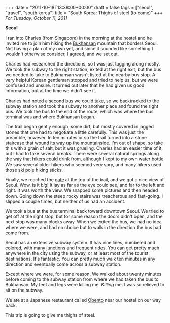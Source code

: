 +++
date = "2011-10-18T13:38:00+00:00"
draft = false
tags = ["seoul", "travel", "south korea"]
title = "South Korea: Thighs of steel (to come)"
+++
*For Tuesday, October 11, 2011*

**Seoul**

I ran into Charles (from Singapore) in the morning at the hostel and he invited me to join him hiking the [Bukhansan](http://www.google.com/search?tbm=isch&hl=en&source=hp&biw=1280&bih=673&q=bukhansan+gate&gbv=2&oq=bukhansan+gate&aq=f&aqi=&aql=1&gs_sm=e&gs_upl=2296l4755l0l4842l14l13l0l4l1l1l277l1582l0.7.2l9l0#hl=en&gbv=2&tbm=isch&sa=1&q=bukhansan&pbx=1&oq=bukhansan&aq=f&aqi=&aql=&gs_sm=e&gs_upl=1554l1898l0l2184l2l2l0l0l0l1l391l391l3-1l1l0&bav=on.2,or.r_gc.r_pw.,cf.osb&fp=3351650d1a733d60&biw=1280&bih=673) mountain that borders Seoul. Not having a plan of my own yet, and since it sounded like something I wouldn't otherwise consider, I agreed, and we set out.

Charles had researched the directions, so I was just tagging along mostly. We took the subway to the right station, exited at the right exit, but the bus we needed to take to Bukhansan wasn't listed at the nearby bus stop. A very helpful Korean gentleman stopped and tried to help us, but we were confused and unsure. It turned out later that he had given us good information, but at the time we didn't see it.

Charles had noted a second bus we could take, so we backtracked to the subway station and took the subway to another place and found the right bus. We took the bus to the end of the route, which was where the bus terminal was and where Bukhansan began.

The trail began gently enough, some dirt, but mostly covered in jagged stones that one had to negotiate a little carefully. This was just the preamble, however. In ten minutes or so the trail turned into a stone staircase that wound its way up the mountainside. I'm out of shape, so take this with a grain of salt, but it was grueling. Charles had an easier time of it, but I had to take several breaks. There were several natural springs along the way that hikers could drink from, although I kept to my own water bottle. We saw several older hikers who seemed very spry, and many hikers used those ski pole hiking sticks.

Finally, we reached the [gate](http://www.google.com/search?tbm=isch&hl=en&source=hp&biw=1280&bih=673&q=bukhansan+gate&gbv=2&oq=bukhansan+gate&aq=f&aqi=&aql=1&gs_sm=e&gs_upl=2296l4755l0l4842l14l13l0l4l1l1l277l1582l0.7.2l9l0#hl=en&gbv=2&tbm=isch&sa=1&q=bukhansan+gate&pbx=1&oq=bukhansan+gate&aq=f&aqi=&aql=1&gs_sm=e&gs_upl=20724l21394l0l21417l5l4l0l1l0l0l331l576l2-1.1l2l0&bav=on.2,or.r_gc.r_pw.,cf.osb&fp=3351650d1a733d60&biw=1280&bih=709) at the top of the trail, and we got a nice view of Seoul. Wow, is it *big*! It lay as far as the eye could see, and far to the left and right. It was worth the view. We snapped some pictures and then headed down. Going down the steep rocky stairs was treacherous and fast-going. I slipped a couple times, but neither of us had an accident.

We took a bus at the bus terminal back toward downtown Seoul. We tried to get off at the right stop, but for some reason the doors didn't open, and the next stop was many blocks away. When we exited the bus, we had no idea where we were, and had no choice but to walk in the direction the bus had come from.

Seoul has an extensive subway system. It has nine lines, numbered and colored, with many junctions and frequent rides. You can get pretty much anywhere in the city using the subway, or at least most of the tourist destinations. It's fantastic. You can pretty much walk ten minutes in any direction and eventually come across a subway station.

Except where we were, for some reason. We walked about twenty minutes before coming to the subway station from where we had taken the bus to Bukhansan. My feet and legs were killing me. *Killing* me. I was so relieved to sit on the subway.

We ate at a Japanese restaurant called [Obento](http://obento.co.kr) near our hostel on our way back.

This trip is going to give me thighs of steel.
